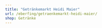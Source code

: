 ```yaml
---
title: "Getränkemarkt Heidi Maier"
url: /eberfing/getraenkemarkt-heidi-maier/
shop: Getränke
---
```

